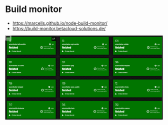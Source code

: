 # Build monitor

* https://marcells.github.io/node-build-monitor/
* https://build-monitor.betacloud-solutions.de/

![Workflow](https://raw.githubusercontent.com/betacloudsolutions/build-monitor/master/images/screenshot.png)

